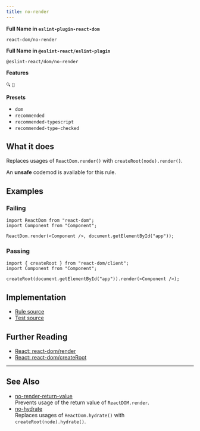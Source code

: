 ```yaml
---
title: no-render
---
```


**Full Name in `eslint-plugin-react-dom`**

```plain copy
react-dom/no-render
```

**Full Name in `@eslint-react/eslint-plugin`**

```plain copy
@eslint-react/dom/no-render
```

**Features**

`🔍` `🔄`

**Presets**

- `dom`
- `recommended`
- `recommended-typescript`
- `recommended-type-checked`

## What it does

Replaces usages of `ReactDom.render()` with `createRoot(node).render()`.

An **unsafe** codemod is available for this rule.

## Examples

### Failing

```tsx
import ReactDom from "react-dom";
import Component from "Component";

ReactDom.render(<Component />, document.getElementById("app"));
```

### Passing

```tsx
import { createRoot } from "react-dom/client";
import Component from "Component";

createRoot(document.getElementById("app")).render(<Component />);
```

## Implementation

- [Rule source](https://github.com/Rel1cx/eslint-react/tree/main/packages/plugins/eslint-plugin-react-dom/src/rules/no-render.ts)
- [Test source](https://github.com/Rel1cx/eslint-react/tree/main/packages/plugins/eslint-plugin-react-dom/src/rules/no-render.spec.ts)

## Further Reading

- [React: react-dom/render](https://18.react.dev/reference/react-dom/render)
- [React: react-dom/createRoot](https://react.dev/reference/react-dom/client/createRoot)

---

## See Also

- [no-render-return-value](./dom-no-render-return-value)\
  Prevents usage of the return value of `ReactDOM.render`.
- [no-hydrate](./dom-no-hydrate)\
  Replaces usages of `ReactDom.hydrate()` with `createRoot(node).hydrate()`.
